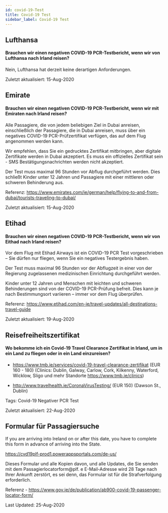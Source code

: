 ```yaml
---
id: covid-19-Test
title: Covid-19 Test
sidebar_label: Covid-19 Test
---
```



## Lufthansa

#### **Brauchen wir einen negativen COVID-19 PCR-Testbericht, wenn wir von Lufthansa nach Irland reisen?**

Nein, Lufthansa hat derzeit keine derartigen Anforderungen.

Zuletzt aktualisiert: 15-Aug-2020

## Emirate

#### **Brauchen wir einen negativen COVID-19 PCR-Testbericht, wenn wir mit Emiraten nach Irland reisen?**

Alle Passagiere, die von jedem beliebigen Ziel in Dubai anreisen, einschließlich der Passagiere, die in Dubai anreisen, muss über ein negatives COVID-19 PCR-Prüfzertifikat verfügen, das auf dem Flug angenommen werden kann.

Wir empfehlen, dass Sie ein gedrucktes Zertifikat mitbringen, aber digitale Zertifikate werden in Dubai akzeptiert. Es muss ein offizielles Zertifikat sein - SMS Bestätigungsnachrichten werden nicht akzeptiert.

Der Test muss maximal 96 Stunden vor Abflug durchgeführt werden. Dies schließt Kinder unter 12 Jahren und Passagiere mit einer mittleren oder schweren Behinderung aus.


Referenz: https://www.emirates.com/ie/german/help/flying-to-and-from-dubai/tourists-traveling-to-dubai/

Zuletzt aktualisiert: 15-Aug-2020

## Etihad

#### **Brauchen wir einen negativen COVID-19 PCR-Testbericht, wenn wir von Eithad nach Irland reisen?**

Vor dem Flug mit Etihad Airways ist ein COVID-19 PCR Test vorgeschrieben – Sie dürfen nur fliegen, wenn Sie ein negatives Testergebnis haben.

Der Test muss maximal 96 Stunden vor der Abflugzeit in einer von der Regierung zugelassenen medizinischen Einrichtung durchgeführt werden.

Kinder unter 12 Jahren und Menschen mit leichten und schweren Behinderungen sind von der COVID-19 PCR-Prüfung befreit. Dies kann je nach Bestimmungsort variieren – immer vor dem Flug überprüfen.

Referenz: https://www.etihad.com/en-ie/travel-updates/all-destinations-travel-guide

Zuletzt aktualisiert: 19-Aug-2020

## Reisefreiheitszertifikat

#### Wo bekomme ich ein Covid-19 Travel Clearance Zertifikat in Irland, um in ein Land zu fliegen oder in ein Land einzureisen?

* https://www.tmb.ie/services/covid-19-travel-clearance-zertifikat (EUR 160 - 180) (Clinics: Dublin, Galway, Carlow, Cork, Kilkenny, Waterford, Wicklow, Sligo und mehr Standorte https://www.tmb.ie/clinics)

* http://www.travelhealth.ie/CoronaVirusTesting/ (EUR 150) (Dawson St., Dublin)

Tags: Covid-19 Negativer PCR Test

Zuletzt aktualisiert: 22-Aug-2020

## Formular für Passagiersuche

If you are arriving into Ireland on or after this date, you have to complete this form in advance of arriving into the State.

https://cvd19plf-prod1.powerappsportals.com/de-us/

Dieses Formular und alle Kopien davon, und alle Updates, die Sie senden mit dem Passagierlocatorform@plf. e E-Mail-Adresse wird 28 Tage nach Ihrer Ankunft zerstört, es sei denn, das Formular ist für die Strafverfolgung erforderlich.

Referenz - https://www.gov.ie/de/publication/ab900-covid-19-passenger-locator-form/

Last Updated: 25-Aug-2020